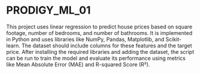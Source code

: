 # PRODIGY_ML_01
This project uses linear regression to predict house prices based on square footage, number of bedrooms, and number of bathrooms. 
It is implemented in Python and uses libraries like NumPy, Pandas, Matplotlib, and Scikit-learn. The dataset should include columns for these features and the target price. After installing the required libraries and adding the dataset, the script can be run to train the model and evaluate its performance using metrics like Mean Absolute Error (MAE) and R-squared Score (R²).
